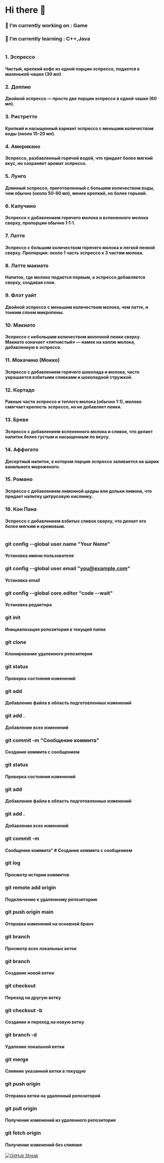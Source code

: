 # Hi there 👋



### 🔭 I’m currently working on : Game
### 🌱 I’m currently learning : C++,Java

#

### 1. Эспрессо
#### Чистый, крепкий кофе из одной порции эспрессо, подается в маленькой чашке (30 мл).
### 2. Доппио
#### Двойной эспрессо — просто две порции эспрессо в одной чашке (60 мл).
### 3. Ристретто
#### Крепкий и насыщенный вариант эспрессо с меньшим количеством воды (около 15-20 мл).
### 4. Американо
#### Эспрессо, разбавленный горячей водой, что придает более мягкий вкус, но сохраняет аромат эспрессо.
### 5. Лунго
#### Длинный эспрессо, приготовленный с большим количеством воды, чем обычно (около 50-60 мл), менее крепкий, но более горький.
### 6. Капучино
#### Эспрессо с добавлением горячего молока и вспененного молока сверху, пропорции обычно 1:1:1.
### 7. Латте
#### Эспрессо с большим количеством горячего молока и легкой пенкой сверху. Пропорции: около 1 часть эспрессо к 3 частям молока.
### 8. Латте макиато
#### Напиток, где молоко подается первым, а эспрессо добавляется сверху, создавая слои.
### 9. Флэт уайт
#### Двойной эспрессо с меньшим количеством молока, чем латте, и тонким слоем микропены.
### 10. Макиато
#### Эспрессо с небольшим количеством молочной пенки сверху. Макиато означает «пятнистый» — намек на каплю молока, добавленную в эспрессо.
### 11. Мокачино (Мокко)
#### Эспрессо с добавлением горячего шоколада и молока, часто украшается взбитыми сливками и шоколадной стружкой.
### 12. Кортадо
#### Равные части эспрессо и теплого молока (обычно 1:1), молоко смягчает крепость эспрессо, но не добавляет пенки.
### 13. Бреве
#### Эспрессо с добавлением вспененного молока и сливок, что делает напиток более густым и насыщенным по вкусу.
### 14. Аффогато
#### Десертный напиток, в котором порция эспрессо заливается на шарик ванильного мороженого.
### 15. Романо
#### Эспрессо с добавлением лимонной цедры или дольки лимона, что придает напитку цитрусовую кислинку.
### 16. Кон Пана
#### Эспрессо с добавлением взбитых сливок сверху, что делает его более мягким и кремовым.

#



### git config --global user.name "Your Name"
#### Установка имени пользователя
### git config --global user.email "you@example.com"
#### Установка email
### git config --global core.editor "code --wait"
#### Установка редактора
### git init 
#### Инициализация репозитория в текущей папке
### git clone <url>
#### Клонирование удаленного репозитория
### git status
#### Проверка состояния изменений
### git add <file> 
#### Добавление файла в область подготовленных изменений
### git add .  
#### Добавление всех изменений
### git commit -m "Сообщение коммита"
#### Создание коммита с сообщением
### git status
#### Проверка состояния изменений
### git add <file>
#### Добавление файла в область подготовленных изменений
### git add .  
#### Добавление всех изменений
### git commit -m  
#### Сообщение коммита"  # Создание коммита с сообщением
### git log 
#### Просмотр истории коммитов
### git remote add origin <url> 
#### Подключение к удаленному репозиторию
### git push origin main  
#### Отправка изменений на основной бранч
### git branch  
#### Просмотр всех локальных веток
### git branch <branch-name>  
#### Создание новой ветки
### git checkout <branch-name>  
#### Переход на другую ветку
### git checkout -b <branch-name>  
#### Создание и переход на новую ветку
### git branch -d <branch-name>  
#### Удаление локальной ветки 
### git merge <branch-name>  
#### Слияние указанной ветки в текущую
### git push origin <branch-name>  
#### Отправка ветки на удаленный репозиторий
### git pull origin <branch-name>  
#### Получение изменений из удаленного репозитория
### git fetch origin  
#### Получение изменений без слияния


[![GitHub Streak](https://github-readme-streak-stats.herokuapp.com?user=undef1ned7&theme=transparent&hide_border=true&date_format=M%20j%5B%2C%20Y%5D)](https://git.io/streak-stats)

